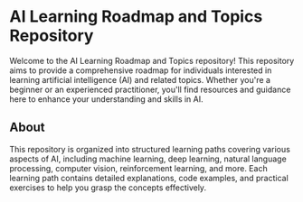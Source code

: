 # AI Learning Roadmap and Topics Repository

Welcome to the AI Learning Roadmap and Topics repository! This repository aims to provide a comprehensive roadmap for individuals interested in learning artificial intelligence (AI) and related topics. Whether you're a beginner or an experienced practitioner, you'll find resources and guidance here to enhance your understanding and skills in AI.

## About

This repository is organized into structured learning paths covering various aspects of AI, including machine learning, deep learning, natural language processing, computer vision, reinforcement learning, and more. Each learning path contains detailed explanations, code examples, and practical exercises to help you grasp the concepts effectively.
